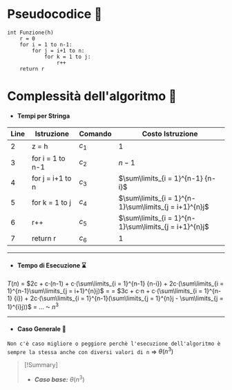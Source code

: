 # Pseudocodice 🧬
``` Pseudocodice TI:"Funzione" "FOLD"
int Funzione(h)
	r = 0
	for i = 1 to n-1:
		for j = i+1 to n:
			for k = 1 to j:
				r++
	return r
```

# Complessità dell'algoritmo 🔬
- #### Tempi per Stringa
Line | Istruzione | Comando | Costo Istruzione
----- | ----- | ----- | -----
2 | z = h | $c_1$ | $1$
3 | for i = 1 to n-1 | $c_2$ | $n-1$
4 | for j = i+1 to n | $c_3$ | $\sum\limits_{i = 1}^{n-1} {n-i}$
5 | for k = 1 to j | $c_4$ | $\sum\limits_{i = 1}^{n-1}\sum\limits_{j = i+1}^{n}j$
6 | r++ | $c_5$ | $\sum\limits_{i = 1}^{n-1}\sum\limits_{j = i+1}^{n}j$
7 | return r | $c_6$ | $1$

***
- #### Tempo di Esecuzione ⌛
$T(n)$ = $2c + c·(n-1) + c·(\sum\limits_{i = 1}^{n-1} {n-i}) + 2c·(\sum\limits_{i = 1}^{n-1}\sum\limits_{j = i+1}^{n}j)$ =
= $3c + c·n + c·(\sum\limits_{i = 1}^{n-1} {i}) + 2c·(\sum\limits_{i = 1}^{n-1}(\sum\limits_{j = 1}^{n}j - \sum\limits_{j = 1}^{i}j))$ = ... ⁓ $n^3$ 
***
- #### Caso Generale 🤔
`Non c'è caso migliore o peggiore perchè l'esecuzione dell'algoritmo è sempre la stessa anche con diversi valori di n` $\Rightarrow$ $θ(n^3)$

> [!Summary]
> - ***Caso base:*** $θ(n^3)$